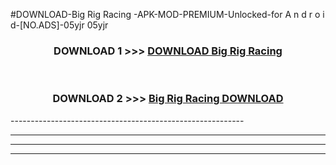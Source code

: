 #DOWNLOAD-Big Rig Racing -APK-MOD-PREMIUM-Unlocked-for A n d r o i d-[NO.ADS]-05yjr 05yjr 



<div align="center">

<h3>DOWNLOAD 1 >>> <a href="https://t.co/FKmqrqFo6t??judul=Big Rig Racing ">DOWNLOAD Big Rig Racing </a></h3><br>

<h3>DOWNLOAD 2 >>> <a href="https://t.co/FKmqrqFo6t??judul=Big Rig Racing ">Big Rig Racing  DOWNLOAD </a></h3>

</div>
----------------------------------------------------------

----------------------------------------------------------

----------------------------------------------------------

----------------------------------------------------------



